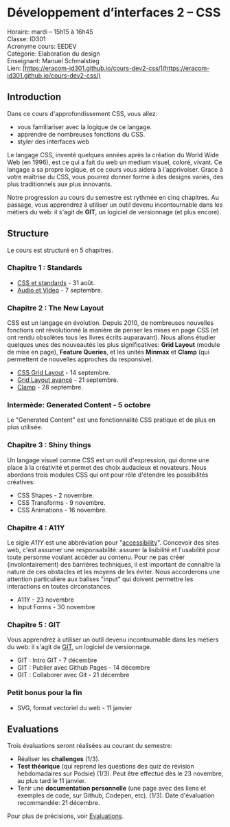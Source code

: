 # Développement d’interfaces 2 – CSS

Horaire: mardi – 15h15 à 16h45  
Classe: ID301  
Acronyme cours: EEDEV  
Catégorie: Elaboration du design  
Enseignant: Manuel Schmalstieg  
Lien: [https://eracom-id301.github.io/cours-dev2-css/](https://eracom-id301.github.io/cours-dev2-css/)

## Introduction

Dans ce cours d'approfondissement CSS, vous allez:
- vous familiariser avec la logique de ce langage.
- apprendre de nombreuses fonctions du CSS.
- styler des interfaces web

Le langage CSS, inventé quelques années après la création du World Wide Web (en 1996), est ce qui a fait du web un medium visuel, coloré, vivant. Ce langage a sa propre logique, et ce cours vous aidera à l'apprivoiser. Grace à votre maîtrise du CSS, vous pourrez donner forme à des designs variés, des plus traditionnels aux plus innovants.

Notre progression au cours du semestre est rythmée en cinq chapitres. Au passage, vous apprendrez à utiliser un outil devenu incontournable dans les métiers du web: il s'agit de **GIT**, un logiciel de versionnage (et plus encore).

## Structure

Le cours est structuré en 5 chapitres.

### Chapitre 1 : Standards

- [CSS et standards](standards.html) - 31 août.
- [Audio et Video](audio-video.html) - 7 septembre.

### Chapitre 2 : The New Layout

CSS est un langage en évolution. Depuis 2010, de nombreuses nouvelles fonctions ont révolutionné la manière de penser les mises en page CSS (et ont rendu obsolètes tous les livres écrits auparavant). Nous allons étudier quelques unes des nouveautés les plus significatives: **Grid Layout** (module de mise en page), **Feature Queries**, et les unités **Minmax** et **Clamp** (qui permettent de nouvelles approches du responsive).

- [CSS Grid Layout](grid-layout.html) - 14 septembre.
- [Grid Layout avancé](grid-advanced.html) - 21 septembre.
- [Clamp](clamp.html) - 28 septembre.

### Intermède: Generated Content - 5 octobre

Le "Generated Content" est une fonctionnalité CSS pratique et de plus en plus utilisée.

### Chapitre 3 : Shiny things

Un langage visuel comme CSS est un outil d'expression, qui donne une place à la créativité et permet des choix audacieux et novateurs. Nous abordons trois modules CSS qui ont pour rôle d'étendre les possibilités créatives: 

- CSS Shapes - 2 novembre.
- CSS Transforms - 9 novembre.
- CSS Animations - 16 novembre.

### Chapitre 4 : A11Y

Le sigle *A11Y* est une abbréviation pour "[accessibility](https://cours-web.ch/html/accessibilite.html)". Concevoir des sites web, c'est assumer une responsabilité: assurer la lisibilité et l'usabilité pour toute personne voulant accéder au contenu. Pour ne pas créer (involontairement) des barrières techniques, il est important de connaître la nature de ces obstacles et les moyens de les éviter. Nous accorderons une attention particulière aux balises "input" qui doivent permettre les interactions en toutes circonstances.

- A11Y - 23 novembre
- Input Forms - 30 novembre

### Chapitre 5 : GIT

Vous apprendrez à utiliser un outil devenu incontournable dans les métiers du web: il s'agit de [GIT](https://cours-web.ch/git/), un logiciel de versionnage.

- GIT : Intro GIT - 7 décembre
- GIT : Publier avec Github Pages - 14 décembre
- GIT : Collaborer avec Git - 21 décembre

### Petit bonus pour la fin

- SVG, format vectoriel du web - 11 janvier

## Evaluations

Trois évaluations seront réalisées au courant du semestre:

- Réaliser les **challenges** (1/3).
- **Test théorique** (qui reprend les questions des quiz de révision hebdomadaires sur Podsie) (1/3). Peut être effectué dès le 23 novembre, au plus tard le 11 janvier.
- Tenir une **documentation personnelle** (une page avec des liens et exemples de code, sur Github, Codepen, etc). (1/3). Date d'évaluation recommandée: 21 décembre.

Pour plus de précisions, voir [Evaluations](evaluations.html).